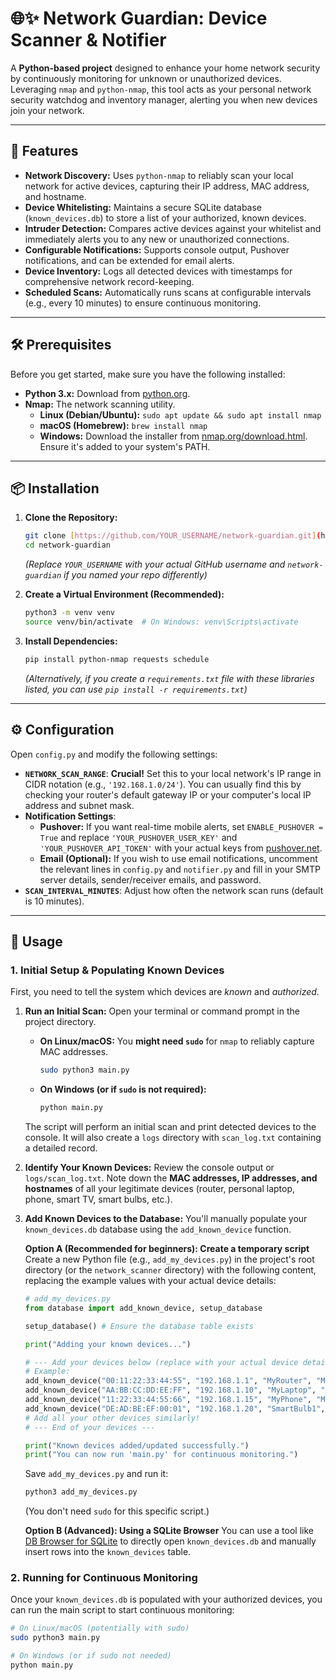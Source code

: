 # 🌐✨ Network Guardian: Device Scanner & Notifier

A **Python-based project** designed to enhance your home network security by continuously monitoring for unknown or unauthorized devices. Leveraging `nmap` and `python-nmap`, this tool acts as your personal network security watchdog and inventory manager, alerting you when new devices join your network.

---

## 🚀 Features

* **Network Discovery:** Uses `python-nmap` to reliably scan your local network for active devices, capturing their IP address, MAC address, and hostname.
* **Device Whitelisting:** Maintains a secure SQLite database (`known_devices.db`) to store a list of your authorized, known devices.
* **Intruder Detection:** Compares active devices against your whitelist and immediately alerts you to any new or unauthorized connections.
* **Configurable Notifications:** Supports console output, Pushover notifications, and can be extended for email alerts.
* **Device Inventory:** Logs all detected devices with timestamps for comprehensive network record-keeping.
* **Scheduled Scans:** Automatically runs scans at configurable intervals (e.g., every 10 minutes) to ensure continuous monitoring.

---

## 🛠️ Prerequisites

Before you get started, make sure you have the following installed:

* **Python 3.x:** Download from [python.org](https://www.python.org/downloads/).
* **Nmap:** The network scanning utility.
    * **Linux (Debian/Ubuntu):** `sudo apt update && sudo apt install nmap`
    * **macOS (Homebrew):** `brew install nmap`
    * **Windows:** Download the installer from [nmap.org/download.html](https://nmap.org/download.html). Ensure it's added to your system's PATH.

---

## 📦 Installation

1.  **Clone the Repository:**
    ```bash
    git clone [https://github.com/YOUR_USERNAME/network-guardian.git](https://github.com/YOUR_USERNAME/network-guardian.git)
    cd network-guardian
    ```
    *(Replace `YOUR_USERNAME` with your actual GitHub username and `network-guardian` if you named your repo differently)*

2.  **Create a Virtual Environment (Recommended):**
    ```bash
    python3 -m venv venv
    source venv/bin/activate  # On Windows: venv\Scripts\activate
    ```

3.  **Install Dependencies:**
    ```bash
    pip install python-nmap requests schedule
    ```
    *(Alternatively, if you create a `requirements.txt` file with these libraries listed, you can use `pip install -r requirements.txt`)*

---

## ⚙️ Configuration

Open `config.py` and modify the following settings:

* **`NETWORK_SCAN_RANGE`**: **Crucial!** Set this to your local network's IP range in CIDR notation (e.g., `'192.168.1.0/24'`). You can usually find this by checking your router's default gateway IP or your computer's local IP address and subnet mask.
* **Notification Settings**:
    * **Pushover:** If you want real-time mobile alerts, set `ENABLE_PUSHOVER = True` and replace `'YOUR_PUSHOVER_USER_KEY'` and `'YOUR_PUSHOVER_API_TOKEN'` with your actual keys from [pushover.net](https://pushover.net/).
    * **Email (Optional):** If you wish to use email notifications, uncomment the relevant lines in `config.py` and `notifier.py` and fill in your SMTP server details, sender/receiver emails, and password.
* **`SCAN_INTERVAL_MINUTES`**: Adjust how often the network scan runs (default is 10 minutes).

---

## 🚀 Usage

### 1. Initial Setup & Populating Known Devices

First, you need to tell the system which devices are *known* and *authorized*.

1.  **Run an Initial Scan:**
    Open your terminal or command prompt in the project directory.

    * **On Linux/macOS:** You **might need `sudo`** for `nmap` to reliably capture MAC addresses.
        ```bash
        sudo python3 main.py
        ```
    * **On Windows (or if `sudo` is not required):**
        ```bash
        python main.py
        ```
    The script will perform an initial scan and print detected devices to the console. It will also create a `logs` directory with `scan_log.txt` containing a detailed record.

2.  **Identify Your Known Devices:**
    Review the console output or `logs/scan_log.txt`. Note down the **MAC addresses, IP addresses, and hostnames** of all your legitimate devices (router, personal laptop, phone, smart TV, smart bulbs, etc.).

3.  **Add Known Devices to the Database:**
    You'll manually populate your `known_devices.db` database using the `add_known_device` function.

    **Option A (Recommended for beginners): Create a temporary script**
    Create a new Python file (e.g., `add_my_devices.py`) in the project's root directory (or the `network_scanner` directory) with the following content, replacing the example values with your actual device details:

    ```python
    # add_my_devices.py
    from database import add_known_device, setup_database

    setup_database() # Ensure the database table exists

    print("Adding your known devices...")

    # --- Add your devices below (replace with your actual device details!) ---
    # Example:
    add_known_device("00:11:22:33:44:55", "192.168.1.1", "MyRouter", "Main Home Router")
    add_known_device("AA:BB:CC:DD:EE:FF", "192.168.1.10", "MyLaptop", "My personal laptop")
    add_known_device("11:22:33:44:55:66", "192.168.1.15", "MyPhone", "My smartphone")
    add_known_device("DE:AD:BE:EF:00:01", "192.168.1.20", "SmartBulb1", "Living Room Smart Bulb")
    # Add all your other devices similarly!
    # --- End of your devices ---

    print("Known devices added/updated successfully.")
    print("You can now run 'main.py' for continuous monitoring.")
    ```
    Save `add_my_devices.py` and run it:
    ```bash
    python3 add_my_devices.py
    ```
    (You don't need `sudo` for this specific script.)

    **Option B (Advanced): Using a SQLite Browser**
    You can use a tool like [DB Browser for SQLite](https://sqlitebrowser.org/) to directly open `known_devices.db` and manually insert rows into the `known_devices` table.

### 2. Running for Continuous Monitoring

Once your `known_devices.db` is populated with your authorized devices, you can run the main script to start continuous monitoring:

```bash
# On Linux/macOS (potentially with sudo)
sudo python3 main.py

# On Windows (or if sudo not needed)
python main.py